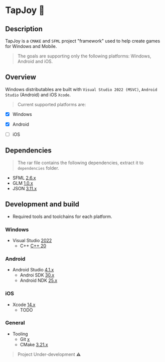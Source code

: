 # TapJoy :dash:

## Description

TapJoy is a `CMAKE` and `SFML` project "framework" used to help create games for Windows and Mobile. 

> The goals are supporting only the following platforms: Windows, Android and iOS.


## Overview

Windows distributables are built with `Visual Studio 2022 (MSVC)`, 
`Android Studio` (Android) and iOS `Xcode`.

> Current supported platforms are:
- [x] Windows
- [x] Android
- [ ] iOS 


## Dependencies

> The rar file contains the following dependencies, extract it to `dependencies` folder.

- SFML [2.6.x](https://www.sfml-dev.org/)
- GLM [1.0.x](https://github.com/g-truc/glm)
- JSON [3.11.x](https://github.com/nlohmann/json)


## Development and build

- Required tools and toolchains for each platform.

### Windows

- Visual Studio [2022](https://visualstudio.microsoft.com/)
    - C++ [C++ 20](https://en.cppreference.com/w/cpp)

### Android 

- Android Studio [4.1.x](https://developer.android.com/studio/)
    - Androi SDK [30.x](https://developer.android.com/studio/)
    - Android NDK [25.x](https://developer.android.com/ndk/downloads/)

### iOS 
- Xcode [14.x](https://developer.apple.com/xcode/)
    - TODO

### General

- Tooling
    - Git [x](https://git-scm.com/)
    - CMake [3.21.x](https://cmake.org/)



> Project Under-development :warning: